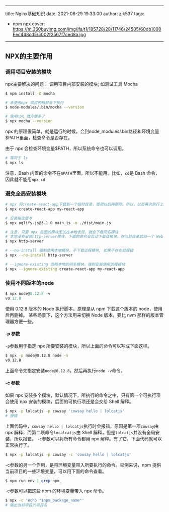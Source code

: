 
---
title: Nginx基础知识
date: 2021-06-29 19:33:00
author: zjk537
tags:
- npm npx
cover: https://m.360buyimg.com/img/jfs/t1/185728/28/11746/24505/60db1000Eec448cd5/5002f2567f7ced8a.jpg
---

## NPX的主要作用
### 调用项目安装的模块
npx主要解决的问题： 调用项目内部安装的模块; 如测试工具 Mocha
```bash
$ npm install -D mocha

# 未使用npx 项目的根目录下执行
$ node-modules/.bin/mocha --version

# 使用npx 就方便多了
$ npx mocha --version

```

npx 的原理很简单，就是运行的时候，会到node_modules/.bin路径和环境变量$PATH里面，检查命令是否存在。

由于 npx 会检查环境变量$PATH，所以系统命令也可以调用。

```bash
# 等同于 ls
$ npx ls
```
注意，Bash 内置的命令不在`$PATH`里面，所以不能用。比如，`cd`是 Bash 命令，因此就不能用`npx cd`
### 避免全局安装模块
```bash
# npx 将create-react-app下载到一个临时目录，使用以后再删除。所以，以后再次执行上面的命令，会重新下载create-react-app
$ npx create-react-app my-react-app

# 安装指定版本 
$ npx uglify-js@3.1.0 main.js -o ./dist/main.js

# 注意，只要 npx 后面的模块无法在本地发现，就会下载同名模块
# 本地没有安装http-server模块，下面的命令会自动下载该模块，在当前目录启动一个 Web 服务。
$ npx http-server

# --no-install 强制使用本地模块，不下载远程模块, 如果不存在就报错
$ npx --no-install http-server

# --ignore-existing 忽略本地的同名模块，强制安装使用远程模块
$ npx --ignore-existing create-react-app my-react-app
```

### 使用不同版本的node

```js
$ npx node@0.12.8 -v
v0.12.8
```
使用 0.12.8 版本的 Node 执行脚本。原理是从 npm 下载这个版本的 node，使用后再删掉。
某些场景下，这个方法用来切换 Node 版本，要比 nvm 那样的版本管理器方便一些。

#### -p 参数
`-p`参数用于指定 npx 所要安装的模块，所以上面的命令可以写成下面这样。
```bash
$ npx -p node@0.12.8 node -v 
v0.12.8
```
上面命令先指定安装`node@0.12.8`，然后再执行`node -v`命令。

#### -c 参数
如果 npx 安装多个模块，默认情况下，所执行的命令之中，只有第一个可执行项会使用 npx 安装的模块，后面的可执行项还是会交给 Shell 解释。
```bash
$ npx -p lolcatjs -p cowsay 'cowsay hello | lolcatjs'
# 报错
```
上面代码中，`cowsay hello | lolcatjs`执行时会报错，原因是第一项`cowsay`由 npx 解释，而第二项命令`localcatjs`由 Shell 解释，但是`lolcatjs`并没有全局安装，所以报错。
`-c`参数可以将所有命令都用 npx 解释。有了它，下面代码就可以正常执行了。
```bash
$ npx -p lolcatjs -p cowsay -c 'cowsay hello | lolcatjs'
```
-c参数的另一个作用，是将环境变量带入所要执行的命令。举例来说，npm 提供当前项目的一些环境变量，可以用下面的命令查看。
```bash
$ npm run env | grep npm_
```
-c参数可以把这些 npm 的环境变量带入 npx 命令。
```bash
$ npx -c 'echo "$npm_package_name"'
# 输出当前项目的项目名
```
